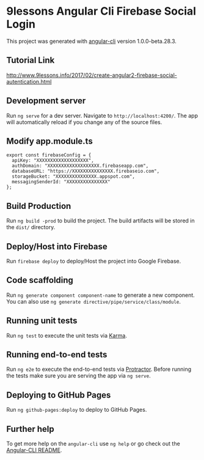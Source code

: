 # 9lessons Angular Cli Firebase Social Login

This project was generated with [angular-cli](https://github.com/angular/angular-cli) version 1.0.0-beta.28.3.

## Tutorial Link

http://www.9lessons.info/2017/02/create-angular2-firebase-social-autentication.html

## Development server
Run `ng serve` for a dev server. Navigate to `http://localhost:4200/`. The app will automatically reload if you change any of the source files.

## Modify app.module.ts

```
export const firebaseConfig = {
  apiKey: "XXXXXXXXXXXXXXXXXXX",
  authDomain: "XXXXXXXXXXXXXXXXXXX.firebaseapp.com",
  databaseURL: "https://XXXXXXXXXXXXXXX.firebaseio.com",
  storageBucket: "XXXXXXXXXXXXXXX.appspot.com",
  messagingSenderId: "XXXXXXXXXXXXXXX"
};
```

## Build Production

Run `ng build -prod` to build the project. The build artifacts will be stored in the `dist/` directory. 

## Deploy/Host into Firebase

Run `firebase deploy` to deploy/Host the project into Google Firebase. 

## Code scaffolding

Run `ng generate component component-name` to generate a new component. You can also use `ng generate directive/pipe/service/class/module`.

## Running unit tests

Run `ng test` to execute the unit tests via [Karma](https://karma-runner.github.io).

## Running end-to-end tests

Run `ng e2e` to execute the end-to-end tests via [Protractor](http://www.protractortest.org/).
Before running the tests make sure you are serving the app via `ng serve`.

## Deploying to GitHub Pages

Run `ng github-pages:deploy` to deploy to GitHub Pages.

## Further help

To get more help on the `angular-cli` use `ng help` or go check out the [Angular-CLI README](https://github.com/angular/angular-cli/blob/master/README.md).
